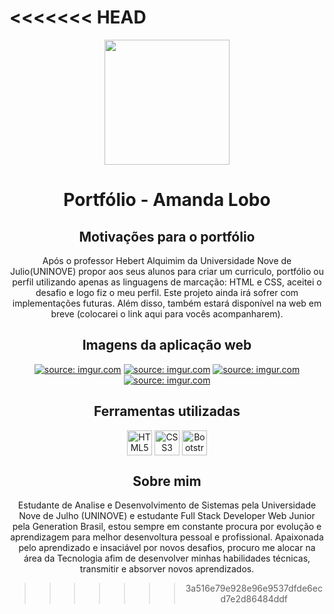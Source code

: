 <<<<<<< HEAD
=======

<div align=center>

<img src="https://i.imgur.com/9W7YjoJ.png" width=200px height=200px>

<h1 align="center">Portfólio - Amanda Lobo</h1> 
  
## Motivações para o portfólio
<p>Após o professor Hebert Alquimim da Universidade Nove de Julio(UNINOVE) propor aos seus alunos para criar um curriculo, portfólio ou perfil utilizando apenas as linguagens de marcação: HTML e CSS, aceitei o desafio e logo fiz o meu perfil. Este projeto ainda irá sofrer com implementações futuras. Além disso, também estará disponível na web em breve (colocarei o link aqui para vocês acompanharem). </p>

## Imagens da aplicação web
<a href="https://imgur.com/z5NxcuR"><img src="https://i.imgur.com/z5NxcuR.jpg" title="source: imgur.com" /></a>
<a href="https://imgur.com/zKC6kJb"><img src="https://i.imgur.com/zKC6kJb.jpg" title="source: imgur.com" /></a>
<a href="https://imgur.com/9NhRi1l"><img src="https://i.imgur.com/9NhRi1l.jpg" title="source: imgur.com" /></a>
<a href="https://imgur.com/IeeETvf"><img src="https://i.imgur.com/IeeETvf.jpg" title="source: imgur.com" /></a>
  
## Ferramentas utilizadas
<img align="center" alt="HTML5" height="40" width="40" img src="https://i.imgur.com/ZXdYN1X.png">
<img align="center" alt="CSS3" height="40" width="40" img src="https://i.imgur.com/pYDwgef.png">
<img align="center" alt="Bootstrap4" height="40" width="40" src="https://i.imgur.com/GvLP7oi.png">

## Sobre mim 
<p> Estudante de Analise e Desenvolvimento de Sistemas pela Universidade Nove de Julho (UNINOVE) e estudante Full Stack Developer Web Junior pela Generation Brasil, estou sempre em constante procura por evolução e aprendizagem para melhor desenvoltura pessoal e profissional. Apaixonada pelo aprendizado e insaciável por novos desafios, procuro me alocar na área da Tecnologia afim de desenvolver minhas habilidades técnicas, transmitir e absorver novos aprendizados. </p> 

>>>>>>> 3a516e79e928e96e9537dfde6ecd7e2d86484ddf
